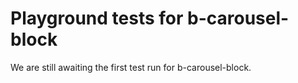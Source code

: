 # Playground tests for b-carousel-block
We are still awaiting the first test run for b-carousel-block.
